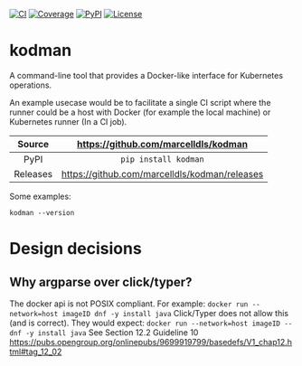 [![CI](https://github.com/marcelldls/kodman/actions/workflows/ci.yml/badge.svg)](https://github.com/marcelldls/kodman/actions/workflows/ci.yml)
[![Coverage](https://codecov.io/gh/marcelldls/kodman/branch/main/graph/badge.svg)](https://codecov.io/gh/marcelldls/kodman)
[![PyPI](https://img.shields.io/pypi/v/kodman.svg)](https://pypi.org/project/kodman)
[![License](https://img.shields.io/badge/License-Apache%202.0-blue.svg)](https://www.apache.org/licenses/LICENSE-2.0)

# kodman

A command-line tool that provides a Docker-like interface for Kubernetes operations.

An example usecase would be to facilitate a single CI script where the runner could be
a host with Docker (for example the local machine) or Kubernetes runner (In a CI job).

Source          | <https://github.com/marcelldls/kodman>
:---:           | :---:
PyPI            | `pip install kodman`
Releases        | <https://github.com/marcelldls/kodman/releases>

Some examples:
```
kodman --version
```

# Design decisions

## Why argparse over click/typer?
The docker api is not POSIX compliant.
For example: `docker run --network=host imageID dnf -y install java`
Click/Typer does not allow this (and is correct).
They would expect: `docker run --network=host imageID -- dnf -y install java`
See Section 12.2 Guideline 10 https://pubs.opengroup.org/onlinepubs/9699919799/basedefs/V1_chap12.html#tag_12_02
